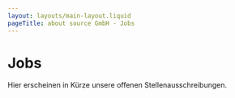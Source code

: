 ```yaml
---
layout: layouts/main-layout.liquid
pageTitle: about source GmbH - Jobs
---
```


# Jobs

Hier erscheinen in Kürze unsere offenen Stellenausschreibungen.
